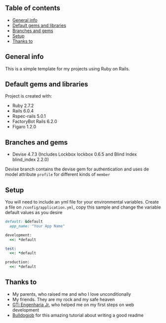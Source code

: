 ## Table of contents
* [General info](#general-info)
* [Default gems and libraries](#default-gems-and-libraries)
* [Branches and gems](#branches-and-gems)
* [Setup](#setup)
* [Thanks to](#thanks-to)

## General info
This is a simple template for my projects using Ruby on Rails.

## Default gems and libraries
Project is created with:
* Ruby 2.7.2
* Rails 6.0.4
* Rspec-rails 5.0.1
* FactoryBot Rails 6.2.0
* Figaro 1.2.0

## Branches and gems
* Devise 4.7.3 (Includes Lockbox lockbox 0.6.5 and Blind Index blind_index 2.2.0)

Devise branch contains the devise gem for authentication and uses de model attribute `profile` for different kinds of `member` 

## Setup
You will need to include an yml file for your environmental variables. Create a file on `/config/application.yml`, copy this sample and change the variable default values as you desire 

```ruby
default: &default
  app_name: "Your App Name"

development:
  <<: *default

test:
  <<: *default

production:
  <<: *default
```

## Thanks to
* My parents, who raised me and who I love unconditionally
* My friends. They are my rock and my safe heaven 
* [GTi Engenharia Jr.](https://gtijr.com/) who helped me on my first steps on web development
* [Bulldogjob](https://bulldogjob.com/news/449-how-to-write-a-good-readme-for-your-github-project) for this amazing tutorial about writing a good readme